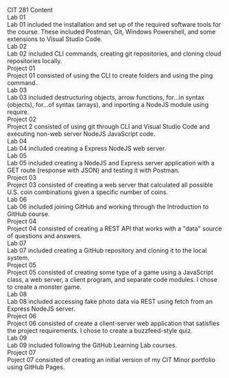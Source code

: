 CIT 281 Content  
Lab 01  
Lab 01 included the installation and set up of the required software tools for the course. These included Postman, Git, Windows Powershell, and some extensions to Visual Studio Code.  
Lab 02   
Lab 02 included CLI commands, creating git repositories, and cloning cloud repositories locally.   
Project 01  
Project 01 consisted of using the CLI to create folders and using the ping command.  
Lab 03  
Lab 03 included destructuring objects, arrow functions, for...in syntax (objects), for...of syntax (arrays), and inporting a NodeJS module using require.  
Project 02  
Project 2 consisted of using git through CLI and Visual Studio Code and executing non-web server NodeJS JavaScript code.  
Lab 04  
Lab 04 included creating a Express NodeJS web server.  
Lab 05  
Lab 05 included creating a NodeJS and Express server application with a GET route (response with JSON) and testing it with Postman.  
Project 03  
Project 03 consisted of creating a web server that calculated all possible U.S. coin combinations given a specific number of coins.  
Lab 06  
Lab 06 included joining GitHub and working through the Introduction to GitHub course.  
Project 04  
Project 04 consisted of creating a REST API that works with a "data" source of questions and answers.  
Lab 07  
Lab 07 included creating a GitHub repository and cloning it to the local system.  
Project 05  
Project 05 consisted of creating some type of a game using a JavaScript class, a web server, a client program, and separate code modules. I chose to create a monster game.  
Lab 08  
Lab 08 included accessing fake photo data via REST using fetch from an Express NodeJS server.  
Project 06  
Project 06 consisted of create a client-server web application that satisfies the project requirements. I chose to create a buzzfeed-style quiz.  
Lab 09  
Lab 09 included following the GitHub Learning Lab courses.  
Project 07  
Poject 07 consisted of creating an initial version of my CIT Minor portfolio using GitHub Pages.  
